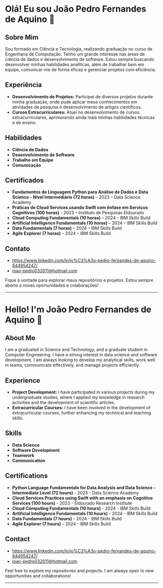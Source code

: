 # Olá! Eu sou João Pedro Fernandes de Aquino 👋

## Sobre Mim

Sou formado em Ciência e Tecnologia, realizando graduação no curso de Engenharia de Computação. Tenho um grande interesse nas áreas de ciência de dados e desenvolvimento de software. Estou sempre buscando desenvolver minhas habilidades analíticas, além de trabalhar bem em equipe, comunicar-me de forma eficaz e gerenciar projetos com eficiência.

## Experiência

- **Desenvolvimento de Projetos:** Participei de diversos projetos durante minha graduação, onde pude aplicar meus conhecimentos em atividades de pesquisa e desenvolvimento de artigos científicos.
- **Cursos Extracurriculares:** Atuei no desenvolvimento de cursos extracurriculares, aprimorando ainda mais minhas habilidades técnicas e de ensino.

## Habilidades

- **Ciência de Dados**
- **Desenvolvimento de Software**
- **Trabalho em Equipe**
- **Comunicação**

##  Certificados

- **Fundamentos de Linguagem Python para Análise de Dados e Data Science - Nível Intermediário (72 horas)** – 2023 – Data Science Academy
- **Práticas de Cloud Services usando Swift com ênfase em Serviços Cognitivos (100 horas)** - 2023 – Instituto de Pesquisas Eldourado
- **Cloud Computing Fundamentals (10 horas)** – 2024 - IBM Skills Build
- **Artificial Intelligence Fundamentals (10 horas)** – 2024 – IBM Skills Build
- **Data Fundamentals (7 horas)** – 2024 – IBM Skills Build
- **Agile Explorer (7 horas)** – 2024 – IBM Skills Build

## Contato

- https://www.linkedin.com/in/jo%C3%A3o-pedro-fernandes-de-aquino-844954247/
- joao-pedro032011@hotmail.com

Fique à vontade para explorar meus repositórios e projetos. Estou sempre aberto a novas oportunidades e colaborações!

---

# Hello! I'm João Pedro Fernandes de Aquino 👋

## About Me

I am a graduated in Science and Technology, and a graduate student in Computer Engineering. I have a strong interest in data science and software development. I am always looking to develop my analytical skills, work well in teams, communicate effectively, and manage projects efficiently.

## Experience

- **Project Development:** I have participated in various projects during my undergraduate studies, where I applied my knowledge in research activities and the development of scientific articles.
- **Extracurricular Courses:** I have been involved in the development of extracurricular courses, further enhancing my technical and teaching skills.

## Skills

- **Data Science**
- **Software Development**
- **Teamwork**
- **Communication**

## Certifications

- **Python Language Fundamentals for Data Analysis and Data Science - Intermediate Level (72 hours)** - 2023 - Data Science Academy
- **Cloud Services Practices using Swift with an emphasis on Cognitive Services (100 hours)** - 2023 - Eldourado Research Institute
- **Cloud Computing Fundamentals (10 hours)** - 2024 - IBM Skills Build
- **Artificial Intelligence Fundamentals (10 hours)** - 2024 - IBM Skills Build
- **Data Fundamentals (7 hours)** - 2024 - IBM Skills Build
- **Agile Explorer (7 hours)** - 2024 - IBM Skills Build

## Contact

- https://www.linkedin.com/in/jo%C3%A3o-pedro-fernandes-de-aquino-844954247/
- joao-pedro032011@hotmail.com

Feel free to explore my repositories and projects. I am always open to new opportunities and collaborations!

---



